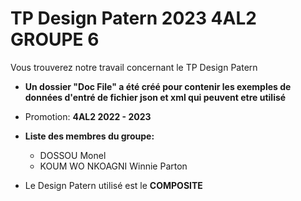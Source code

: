 # TP Design Patern 2023 4AL2 GROUPE 6

Vous trouverez notre travail concernant le TP Design Patern
* **Un dossier "Doc File" a été créé pour contenir les exemples de données d'entré de fichier json et xml qui peuvent etre utilisé**

* Promotion: **4AL2 2022 - 2023**

* **Liste des membres du groupe:**
    * DOSSOU Monel
    * KOUM WO NKOAGNI Winnie Parton

* Le Design Patern utilisé est le **COMPOSITE**